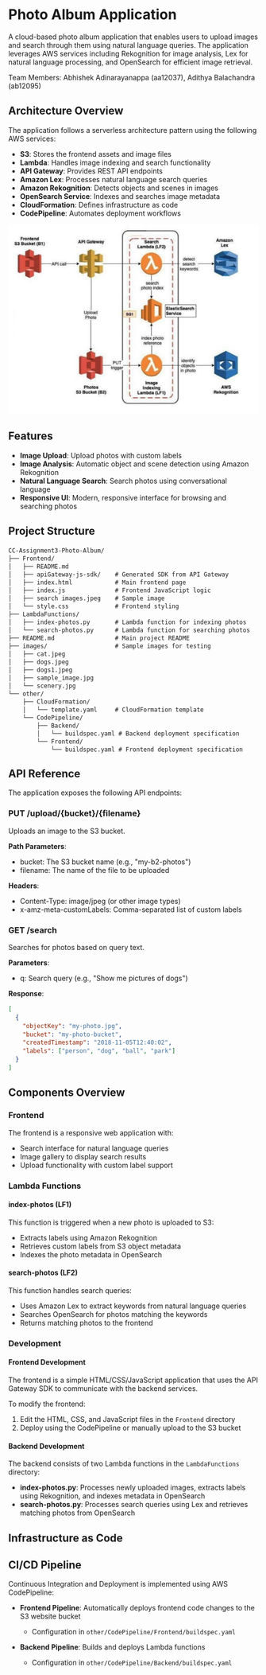 # Photo Album Application

A cloud-based photo album application that enables users to upload images and search through them using natural language queries. The application leverages AWS services including Rekognition for image analysis, Lex for natural language processing, and OpenSearch for efficient image retrieval.

Team Members: Abhishek Adinarayanappa (aa12037), Adithya Balachandra (ab12095)

## Architecture Overview

The application follows a serverless architecture pattern using the following AWS services:

- **S3**: Stores the frontend assets and image files
- **Lambda**: Handles image indexing and search functionality
- **API Gateway**: Provides REST API endpoints
- **Amazon Lex**: Processes natural language search queries
- **Amazon Rekognition**: Detects objects and scenes in images
- **OpenSearch Service**: Indexes and searches image metadata
- **CloudFormation**: Defines infrastructure as code
- **CodePipeline**: Automates deployment workflows

![](images/Arch_diagram.png)

## Features

- **Image Upload**: Upload photos with custom labels
- **Image Analysis**: Automatic object and scene detection using Amazon Rekognition
- **Natural Language Search**: Search photos using conversational language
- **Responsive UI**: Modern, responsive interface for browsing and searching photos

## Project Structure

```
CC-Assignment3-Photo-Album/
├── Frontend/
│   ├── README.md
│   ├── apiGateway-js-sdk/    # Generated SDK from API Gateway
│   ├── index.html            # Main frontend page
│   ├── index.js              # Frontend JavaScript logic
│   ├── search images.jpeg    # Sample image
│   └── style.css             # Frontend styling
├── LambdaFunctions/
│   ├── index-photos.py       # Lambda function for indexing photos
│   └── search-photos.py      # Lambda function for searching photos
├── README.md                 # Main project README
├── images/                   # Sample images for testing
│   ├── cat.jpeg
│   ├── dogs.jpeg
│   ├── dogs1.jpeg
│   ├── sample_image.jpg
│   └── scenery.jpg
└── other/
    ├── CloudFormation/
    │   └── template.yaml     # CloudFormation template
    └── CodePipeline/
        ├── Backend/
        │   └── buildspec.yaml # Backend deployment specification
        └── Frontend/
            └── buildspec.yaml # Frontend deployment specification
```

## API Reference

The application exposes the following API endpoints:

### PUT /upload/{bucket}/{filename}

Uploads an image to the S3 bucket.

**Path Parameters**:

- bucket: The S3 bucket name (e.g., "my-b2-photos")
- filename: The name of the file to be uploaded

**Headers**:

- Content-Type: image/jpeg (or other image types)
- x-amz-meta-customLabels: Comma-separated list of custom labels

### GET /search

Searches for photos based on query text.

**Parameters**:

- q: Search query (e.g., "Show me pictures of dogs")

**Response**:

```json
[
  {
    "objectKey": "my-photo.jpg",
    "bucket": "my-photo-bucket",
    "createdTimestamp": "2018-11-05T12:40:02",
    "labels": ["person", "dog", "ball", "park"]
  }
]
```

## Components Overview

### Frontend

The frontend is a responsive web application with:

- Search interface for natural language queries
- Image gallery to display search results
- Upload functionality with custom label support

### Lambda Functions

#### index-photos (LF1)

This function is triggered when a new photo is uploaded to S3:

- Extracts labels using Amazon Rekognition
- Retrieves custom labels from S3 object metadata
- Indexes the photo metadata in OpenSearch

#### search-photos (LF2)

This function handles search queries:

- Uses Amazon Lex to extract keywords from natural language queries
- Searches OpenSearch for photos matching the keywords
- Returns matching photos to the frontend

### Development

#### Frontend Development

The frontend is a simple HTML/CSS/JavaScript application that uses the API Gateway SDK to communicate with the backend services.

To modify the frontend:

1. Edit the HTML, CSS, and JavaScript files in the `Frontend` directory
2. Deploy using the CodePipeline or manually upload to the S3 bucket

#### Backend Development

The backend consists of two Lambda functions in the `LambdaFunctions` directory:

- **index-photos.py**: Processes newly uploaded images, extracts labels using Rekognition, and indexes metadata in OpenSearch
- **search-photos.py**: Processes search queries using Lex and retrieves matching photos from OpenSearch

## Infrastructure as Code

## CI/CD Pipeline

Continuous Integration and Deployment is implemented using AWS CodePipeline:

- **Frontend Pipeline**: Automatically deploys frontend code changes to the S3 website bucket
  - Configuration in `other/CodePipeline/Frontend/buildspec.yaml`

- **Backend Pipeline**: Builds and deploys Lambda functions
  - Configuration in `other/CodePipeline/Backend/buildspec.yaml`
